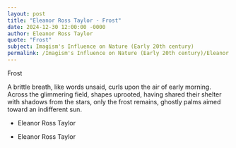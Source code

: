 ```yaml
---
layout: post
title: "Eleanor Ross Taylor - Frost"
date: 2024-12-30 12:00:00 -0000
author: Eleanor Ross Taylor
quote: "Frost"
subject: Imagism's Influence on Nature (Early 20th century)
permalink: /Imagism's Influence on Nature (Early 20th century)/Eleanor Ross Taylor/Eleanor Ross Taylor - Frost
---
```


Frost

A brittle breath,
like words unsaid, curls
upon the air of early morning.
Across the glimmering field, shapes
uprooted, having shared their shelter
with shadows from the stars, only
the frost remains, ghostly palms
aimed toward an indifferent sun.

                                  
                                  
- Eleanor Ross Taylor

- Eleanor Ross Taylor
